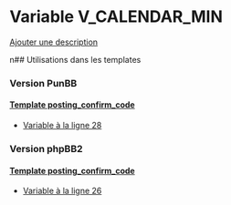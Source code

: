 # Variable V_CALENDAR_MIN
[Ajouter une description](https://fa-tvars.appspot.com/V_CALENDAR_MIN)

n## Utilisations dans les templates

### Version PunBB

#### [Template posting_confirm_code](punbb/posting_confirm_code.md)
* [Variable à la ligne 28](../punbb/posting_confirm_code.tpl#L28)

### Version phpBB2

#### [Template posting_confirm_code](subsilver/posting_confirm_code.md)
* [Variable à la ligne 26](../subsilver/posting_confirm_code.tpl#L26)